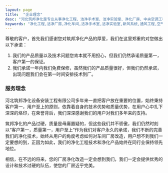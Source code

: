 ```yaml
---
layout: page
title:  "企业理念"
desc: "河北筑邦净化是专业从事净化工程、洁净手术室、洁净实验室、净化厂房、中央空调工程设计、建设和技术改造的企业。"
keywords: "净化工程,洁净厂房,净化车间,洁净手术室,洁净实验室,新风系统,通风工程,空气过滤袋"
---
```


尊敬的客户，首先我们感谢您对筑邦净化产品的厚爱，我们在这里郑重的对您做出以下承诺：

1. 我们的产品质量以及技术问题您肯本就不用担心，但我们仍然承诺质量第一，客户第一的保证。
2. 我们承诺一年内我们免费保修，虽然我们的产品质量很好，但我们仍然承诺，出现问题我们会在第一时间安排技术到厂。

### 服务理念

河北筑邦净化设备安装工程有限公司多年来一直把客户放在重要的位置，始终秉持客户第一，用户至上的原则，依靠着自身的技术优势和质量优势，在用户心中扎下深深的烙印，在荣誉背后，我们深深感谢我们的用户对我们多年来的支持。

筑邦净化的产品过硬，质量是毋庸置疑的，但这些我们并不骄傲，我们仍然时刻以“客户第一，质量第一，用户至上”作为我们对客户永久的承诺，我们不断的完善我们的净化技术，始终从用户的角度考虑如何对车间厂房改造，用户想不到我们一定要想的到，正因为如此，我们的净化工程技术和净化产品始终在同行业保持领先地位。

相信，在不远的将来，您的厂房净化改造一定会想到我们，我们一定会提供优秀的设计和技术过硬的队伍，使您的厂房近乎完美。
